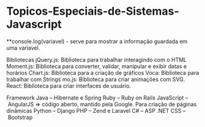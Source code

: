 # Topicos-Especiais-de-Sistemas-Javascript

**console.log(variavel) - serve para mostrar a informação guardada em uma variavel.


Bibliotecas 
jQuery.js: Biblioteca para trabalhar interagindo com o HTML
   Moment.js: Biblioteca para converter, validar, manipular e exibir datas e horários
   Chart.js: Biblioteca para a criação de gráficos
   Voca: Biblioteca para trabalhar com Strings
   mo.js: Biblioteca para criar animações com SVG. 
   React: Biblioteca para criar interfaces de usuário.


Framework 
 Java – Hibernate e Spring
 Ruby – Ruby on Rails
 JavaScript – AngularJS => código aberto, mantido pela Google. Para criação de páginas dinâmicas
 Python – Django
 PHP – Zend e Laravel
 C# – ASP .NET
 CSS – Bootstrap
